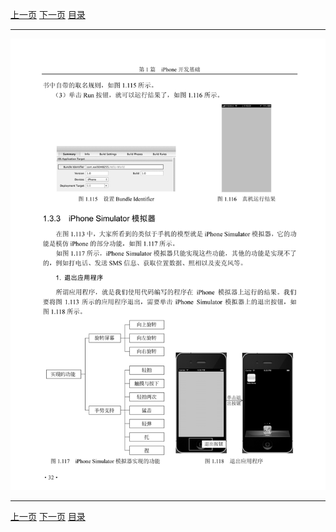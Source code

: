 [上一页](044.md) [下一页](046.md) [目录](../README.md)

***

![045](../images/045.png)

***

[上一页](044.md) [下一页](046.md) [目录](../README.md)